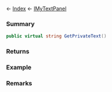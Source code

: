 ← [Index](Api-Index) ← [IMyTextPanel](Sandbox.ModAPI.Ingame.IMyTextPanel)

### Summary

```csharp
public virtual string GetPrivateText()
```

### Returns

### Example

### Remarks


